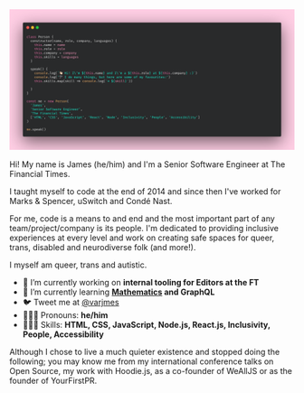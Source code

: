 <img src='https://github.com/varjmes/varjmes/blob/main/header.png?raw=true' width='1000' alt=''/>

Hi! My name is James (he/him) and I'm a Senior Software Engineer at The Financial Times.

I taught myself to code at the end of 2014 and since then I've worked for Marks &amp; Spencer, uSwitch and Condé Nast.

For me, code is a means to and end and the most important part of any team/project/company is its people.
I'm dedicated to providing inclusive experiences at every level and work on creating safe spaces for queer, trans, disabled and neurodiverse folk (and more!).

I myself am queer, trans and autistic.

- 🔭 I’m currently working on **internal tooling for Editors at the FT**
- 🌱 I’m currently learning **[Mathematics](https://www.notion.so/semj/Maths-4794170e2c034708a40037bdf3890dc1) and GraphQL**
- 🐦 Tweet me at [@varjmes](https://twitter.com/varjmes)
- 🙆🏻‍♂️ Pronouns: **he/him**
- 👨🏻‍💻 Skills: **HTML, CSS, JavaScript, Node.js, React.js, Inclusivity, People, Accessibility**

Although I chose to live a much quieter existence and stopped doing the following; you may know me from my international conference talks on Open Source, my work with Hoodie.js, as a co-founder of WeAllJS or as the founder of YourFirstPR.
